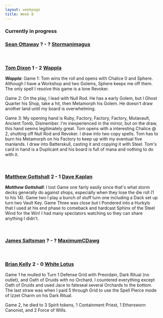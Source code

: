 ```yaml
---
layout: weekpage
title: Week 8
---
```


### Currently in progress

### [Sean Ottaway](/SO3-Thanks-Artifacts) ? - ? [Stormanimagus](/ST3-Mentor)

<br />

### [Tom Dixon](/TD3-Martello-Shops) 1 - 2 [Wappla](/W3-Terra-Nova)

***Wappla***: Game 1: Tom wins the roll and opens with Chalice 0 and Sphere. Although I have a Workshop and two Golems, Sphere keeps me off them. The only spell I resolve this game is a lone Revoker.

Game 2: On the play, I lead with Null Rod. He has a early Golem, but I Ghost Quarter his Shop, take a hit, then Metamorph his Golem. He doesn't draw another land until my board is overwhelming.

Game 3: My opening hand is Ruby, Factory, Factory, Factory, Mutavault, Ancient Tomb, Dismember. I'm inexperienced in the mirror, but on the draw, this hand seems legitimately great. Tom opens with a interesting Chalice @ 2, shutting off Null Rod and Revoker. I draw into two copy spells. Tom has to burn his Metamorph on his Factory to keep up with my eventual five manlands. I draw into Batterskull, casting it and copying it with Steel. Tom's card in hand is a Duplicant and his board is full of mana and nothing to do with it.

<br />

### [Matthew Gottshall](/MG3-Crime-City-Vault) 2 - 1 [Dave Kaplan](/DK3-Frobots)

***Matthew Gottshall***: I lost Game one fairly easily since that's what storm decks generally do against shops, especially when they lose the die roll (1 to his 14).
Game two I play a bunch of stuff turn one including a Dack set up turn two Vault Key.
Game Three was close but I Pondered into a Hurkyls that I used at his end phase to comeback and hardcast Sphinx of the Steel Wind for the Win! I had many spectators watching so they can share anything I didn't.

<br />

### [James Saltsman](/JGS3-Terra-Nova) ? - ? [MaximumCDawg](/MCD3-Chain-Combo)

<br />

### [Brian Kelly](/BK3-Armored-Dragon) 2 - 0 [White Lotus](/WL3-Burning-Oath)

Game 1 he mulled to Turn 1 Defense Grid with Preordain, Dark Ritual (no outlet), and Oath of Druids with no Orchard.  I countered everything except Oath of Druids and used Jace to fateseal several Orchards to the bottom.  The last straw was when I paid 5 through Grid to use the Spell Pierce mode of Izzet Charm on his Dark Ritual.

Game 2, he died to 3 Spirit tokens, 1 Containment Priest, 1 Ethersworn Canonist, and 2 Force of Wills.
